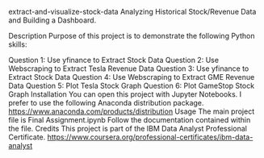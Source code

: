 extract-and-visualize-stock-data
Analyzing Historical Stock/Revenue Data and Building a Dashboard.

Description
Purpose of this project is to demonstrate the following Python skills:

Question 1: Use yfinance to Extract Stock Data
Question 2: Use Webscraping to Extract Tesla Revenue Data
Question 3: Use yfinance to Extract Stock Data
Question 4: Use Webscraping to Extract GME Revenue Data
Question 5: Plot Tesla Stock Graph
Question 6: Plot GameStop Stock Graph
Installation
You can open this project with Jupyter Notebooks.
I prefer to use the following Anaconda distribution package.
https://www.anaconda.com/products/distribution
Usage
The main project file is Final Assignment.ipynb
Follow the documentation contained within the file.
Credits
This project is part of the IBM Data Analyst Professional Certificate.
https://www.coursera.org/professional-certificates/ibm-data-analyst
